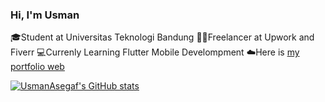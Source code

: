 ### Hi, I'm Usman

🎓Student at Universitas Teknologi Bandung
👨‍💼Freelancer at Upwork and Fiverr
💻Currenly Learning Flutter Mobile Develompment
☁️Here is [my portfolio web](http://webprofilusman.rf.gd/portfolio/) 

[![UsmanAsegaf's GitHub stats](https://github-readme-stats.vercel.app/api?username=usmanasegaf)](https://github.com/anuraghazra/github-readme-stats)
